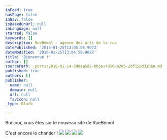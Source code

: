 ```yaml
---
inFeed: true
hasPage: false
inNav: false
isBasedOnUrl: null
inLanguage: null
starred: false
keywords: []
description: RueBémol - agence des arts de la rue
datePublished: '2016-01-25T13:05:06.907Z'
dateModified: '2016-01-25T13:04:59.968Z'
title: 'Bienvenue !'
author: []
sourcePath: _posts/2016-01-14-3d0ea5d2-bb3a-4956-a285-2df158d31b68.md
published: true
authors: []
publisher:
  name: null
  domain: null
  url: null
  favicon: null
_type: Blurb

---
```

Bonjour, vous êtes sur le nouveau site de RueBémol

C'est encore le chantier !
![](https://the-grid-user-content.s3-us-west-2.amazonaws.com/d98098c6-febf-4ed8-be03-4946dd18b727.jpg)
![](https://the-grid-user-content.s3-us-west-2.amazonaws.com/1d1f9612-2c25-4472-abb3-41363b04b48f.jpg)
![](https://the-grid-user-content.s3-us-west-2.amazonaws.com/833be83f-a4fe-494e-8cbf-20b239f3b2d7.jpg)
![](https://the-grid-user-content.s3-us-west-2.amazonaws.com/d594ba77-bb45-4a58-a1c1-34d5866a45d2.jpg)
